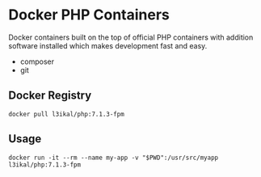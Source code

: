 # Docker PHP Containers
Docker containers built on the top of official PHP containers with addition software installed which makes development fast and easy.
- composer
- git

## Docker Registry
```
docker pull l3ikal/php:7.1.3-fpm
```

## Usage
```
docker run -it --rm --name my-app -v "$PWD":/usr/src/myapp l3ikal/php:7.1.3-fpm
``` 
